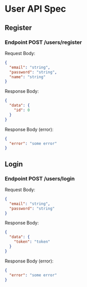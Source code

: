 # User API Spec

## Register

### Endpoint POST /users/register

Request Body:

```json
{
  "email": "string",
  "password": "string",
  "name": "string"
}
```

Response Body:

```json
{
  "data": {
    "id": 0
  }
}
```

Response Body (error):

```json
{
  "error": "some error"
}
```

## Login

### Endpoint POST /users/login

Request Body:

```json
{
  "email": "string",
  "password": "string"
}
```

Response Body:

```json
{
  "data": {
    "token": "token"
  }
}
```

Response Body (error):

```json
{
  "error": "some error"
}
```
